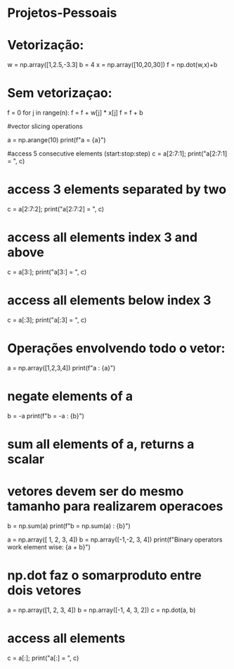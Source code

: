 # Projetos-Pessoais

# Vetorização:
w = np.array([1,2.5,-3.3]
b = 4 
x = np.array([10,20,30])
f = np.dot(w,x)+b

# Sem vetorizaçao:
f = 0
for j in range(n):
  f = f + w[j] * x[j]
f = f + b

#vector slicing operations

a = np.arange(10)
print(f"a         = {a}")

#access 5 consecutive elements (start:stop:step)
c = a[2:7:1];     print("a[2:7:1] = ", c)

# access 3 elements separated by two 
c = a[2:7:2];     print("a[2:7:2] = ", c)

# access all elements index 3 and above
c = a[3:];        print("a[3:]    = ", c)

# access all elements below index 3
c = a[:3];        print("a[:3]    = ", c)

# Operações envolvendo todo o vetor:

a = np.array([1,2,3,4])
print(f"a             : {a}")
# negate elements of a
b = -a 
print(f"b = -a        : {b}")

# sum all elements of a, returns a scalar
# vetores devem ser do mesmo tamanho para realizarem operacoes 
b = np.sum(a) 
print(f"b = np.sum(a) : {b}")

a = np.array([ 1, 2, 3, 4])
b = np.array([-1,-2, 3, 4])
print(f"Binary operators work element wise: {a + b}")

# np.dot faz o somarproduto entre dois vetores

a = np.array([1, 2, 3, 4])
b = np.array([-1, 4, 3, 2])
c = np.dot(a, b)



# access all elements
c = a[:];         print("a[:]     = ", c)
